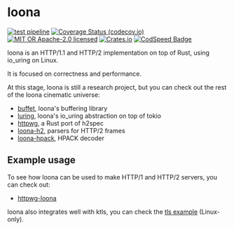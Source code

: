 # loona

[![test pipeline](https://github.com/bearcove/loona/actions/workflows/test.yml/badge.svg)](https://github.com/bearcove/loona/actions/workflows/test.yml?query=branch%3Amain)
[![Coverage Status (codecov.io)](https://codecov.io/gh/bearcove/loona/branch/main/graph/badge.svg)](https://codecov.io/gh/bearcove/loona/)
[![MIT OR Apache-2.0 licensed](https://img.shields.io/badge/license-MIT+Apache_2.0-blue.svg)](./LICENSE)
[![Crates.io](https://img.shields.io/crates/v/loona)](https://crates.io/crates/loona)
[![CodSpeed Badge](https://img.shields.io/endpoint?url=https://codspeed.io/badge.json)](https://codspeed.io/bearcove/loona)

loona is an HTTP/1.1 and HTTP/2 implementation on top of Rust, using io_uring on Linux.

It is focused on correctness and performance.

At this stage, loona is still a research project, but you can check out the
rest of the loona cinematic universe:

  * [buffet](https://crates.io/crates/buffet), loona's buffering library
  * [luring](https://crates.io/crates/luring), loona's io_uring abstraction on top of tokio
  * [httpwg](https://crates.io/crates/httpwg), a Rust port of h2spec
  * [loona-h2](https://crates.io/crates/loona-h2), parsers for HTTP/2 frames
  * [loona-hpack](https://crates.io/crates/loona-hpack), HPACK decoder

## Example usage

To see how loona can be used to make HTTP/1 and HTTP/2 servers, you can check out:

  * [httpwg-loona](../httpwg-loona/README.md)

loona also integrates well with ktls, you can check the [tls example](./examples/tls) (Linux-only).
